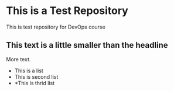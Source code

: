 # This is a Test Repository

This is test repository for DevOps course

## This text is a little smaller than the headline

More text.

* This is a list
* This is second list
* *This is thrid list

